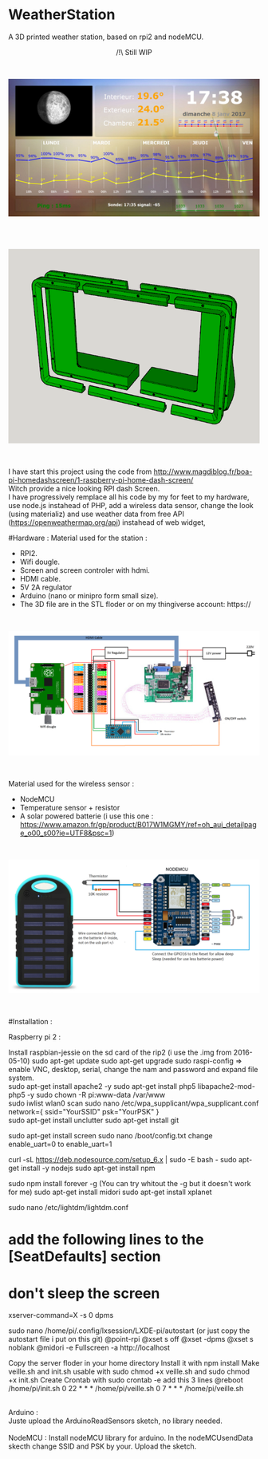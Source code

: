 # WeatherStation
A 3D printed weather station, based on rpi2 and nodeMCU.<br>
<p align="center">/!\ Still WIP</p>

<br>
<p align="center">
	<img src="https://raw.githubusercontent.com/dtanguy/weatherstation/master/img/p1.jpg">
</p>
<br>

<br>
<p align="center">
	<img src="https://raw.githubusercontent.com/dtanguy/weatherstation/master/img/p2.png">
</p>
<br>

I have start this project using the code from http://www.magdiblog.fr/boa-pi-homedashscreen/1-raspberry-pi-home-dash-screen/
<br>Witch provide a nice looking RPI dash Screen. 
<br>I have progressively remplace all his code by my for feet to my hardware, use node.js instahead of PHP, 
add a wireless data sensor, change the look (using materializ)
and use weather data from free API (https://openweathermap.org/api) instahead of web widget, 


#Hardware :
Material used for the station :
<br>
- RPI2.
- Wifi dougle.
- Screen and screen controler with hdmi.
- HDMI cable.
- 5V 2A regulator
- Arduino (nano or minipro form small size). 
- The 3D file are in the STL floder or on my thingiverse account: https:// 
<br>
<p align="center">
	<img src="https://raw.githubusercontent.com/dtanguy/weatherstation/master/img/StationSchematic.png">
</p>
<br>

Material used for the wireless sensor :
<br>
- NodeMCU
- Temperature sensor + resistor
- A solar powered batterie (i use this one : https://www.amazon.fr/gp/product/B017W1MGMY/ref=oh_aui_detailpage_o00_s00?ie=UTF8&psc=1)
<br>
<p align="center">
	<img src="https://raw.githubusercontent.com/dtanguy/weatherstation/master/img/WirelessSensorSchematic.png">
</p>
<br>

#Installation :

Raspberry pi 2 :

Install raspbian-jessie on the sd card of the rip2 (i use the .img from 2016-05-10)
sudo apt-get update
sudo apt-get upgrade
sudo raspi-config => enable VNC, desktop, serial, change the nam and password and expand file system.
<br>
sudo apt-get install apache2 -y
sudo apt-get install php5 libapache2-mod-php5 -y
sudo chown -R pi:www-data /var/www
<br>
sudo iwlist wlan0 scan
sudo nano /etc/wpa_supplicant/wpa_supplicant.conf
network={
    ssid="YourSSID"
    psk="YourPSK"
}
<br>
sudo apt-get install unclutter
sudo apt-get install git

sudo apt-get install screen 
sudo nano /boot/config.txt 
change enable_uart=0 to enable_uart=1

curl -sL https://deb.nodesource.com/setup_6.x | sudo -E bash -
sudo apt-get install -y nodejs
sudo apt-get install npm

sudo npm install forever -g (You can try whitout the -g but it doesn't work for me)
sudo apt-get install midori
sudo apt-get install xplanet

sudo nano /etc/lightdm/lightdm.conf
# add the following lines to the [SeatDefaults] section
# don't sleep the screen
xserver-command=X -s 0 dpms

sudo nano /home/pi/.config/lxsession/LXDE-pi/autostart (or just copy the autostart file i put on this git)
@point-rpi
@xset s off
@xset -dpms
@xset s noblank
@midori -e Fullscreen -a http://localhost

Copy the server floder in your home directory
Install it with npm install
Make veille.sh and init.sh usable with sudo chmod +x veille.sh and sudo chmod +x init.sh
Create Crontab with sudo crontab -e
add this 3 lines
@reboot     /home/pi/init.sh
0 22 * * *     /home/pi/veille.sh
0 7 * * *     /home/pi/veille.sh 

<br>
Arduino :
<br>
Juste upload the ArduinoReadSensors sketch, no library needed.
<br>

<br>
NodeMCU :
Install nodeMCU library for arduino.
In the nodeMCUsendData skecth change SSID and PSK by your.
Upload the sketch.